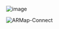 ![image](https://github.com/s1f10210254/ArMapSns/assets/85672296/a67959b6-1b7c-4eb2-ac70-dc9ea7e3dc55)

![ARMap-Connect](https://github.com/s1f10210254/ArMapSns/assets/85672296/4bd023e4-ed7d-4b0d-98d0-9ead81dbef1d)
